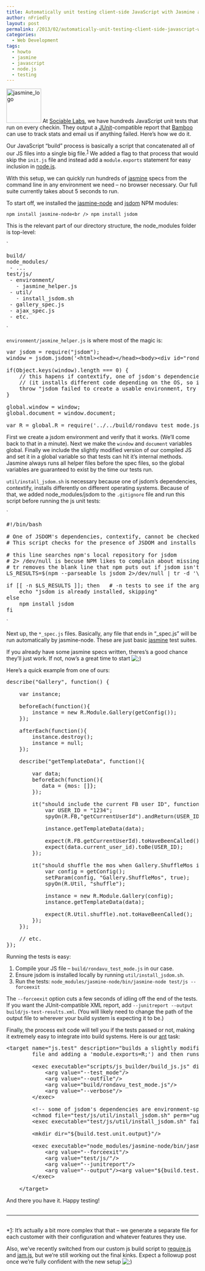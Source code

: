 ```yaml
---
title: Automatically unit testing client-side JavaScript with Jasmine and Node.js
author: nFriedly
layout: post
permalink: /2013/02/automatically-unit-testing-client-side-javascript-with-jasmine-and-node-js/
categories:
  - Web Development
tags:
  - howto
  - jasmine
  - javascript
  - node.js
  - testing
---
```

[<img src="http://nfriedly.com/techblog/wp-content/uploads/2013/02/jasmine_flower.png" alt="jasmine_logo" width="91" height="90" class="alignleft left size-full wp-image-478" />][1] At [Sociable Labs][2], we have hundreds JavaScript unit tests that run on every checkin. They output a [JUnit][3]-compatible report that [Bamboo][4] can use to track stats and email us if anything failed. Here&#8217;s how we do it.

<!--more-->

Our JavaScript &#8220;build&#8221; process is basically a script that concatenated all of our JS files into a single big file.<sup><a href="#note-1">[1]</a></sup> We added a flag to that process that would skip the `init.js` file and instead add a `module.exports` statement for easy inclusion in [node.js][5].

With this setup, we can quickly run hundreds of [jasmine][6] specs from the command line in any environment we need &#8211; no browser necessary. Our full suite currently takes about 5 seconds to run.

To start off, we installed the [jasmine-node][7] and [jsdom][8] NPM modules:

`npm install jasmine-node<br />
npm install jsdom`

This is the relevant part of our directory structure, the node_modules folder is top-level:

`
<pre>
build/
node_modules/
 - ...
test/js/
 - environment/
   - jasmine_helper.js
 - util/
   - install_jsdom.sh
 - gallery_spec.js
 - ajax_spec.js
 - etc.
</pre>
<p>`

`environment/jasmine_helper.js` is where most of the magic is:

<pre class="brush: jscript; title: ; notranslate" title="">var jsdom = require("jsdom");
window = jsdom.jsdom('&lt;html&gt;&lt;head&gt;&lt;/head&gt;&lt;body&gt;&lt;div id="rondavu_container"&gt;&lt;/div&gt;&lt;/body&gt;&lt;/html&gt;').createWindow();

if(Object.keys(window).length === 0) {
    // this hapens if contextify, one of jsdom's dependencies doesn't install correctly
    // (it installs different code depending on the OS, so it cannot get checked in.);
    throw "jsdom failed to create a usable environment, try uninstalling and reinstalling it";
}

global.window = window;
global.document = window.document;

var R = global.R = require('../../build/rondavu_test_mode.js');
</pre>

First we create a jsdom environment and verify that it works. (We&#8217;ll come back to that in a minute). Next we make the `window` and `document` variables global. Finally we include the slightly modified version of our compiled JS and set it in a global variable so that tests can hit it&#8217;s internal methods. Jasmine always runs all helper files before the spec files, so the global variables are guaranteed to exist by the time our tests run.

`util/install_jsdom.sh` is necessary because one of jsdom&#8217;s dependencies, contextify, installs differently on different operating systems. Because of that, we added node_modules/jsdom to the `.gitignore` file and run this script before running the js unit tests:

`
<pre>
#!/bin/bash

# One of JSDOM's dependencies, contextify, cannot be checked in because it installs differently depending on the OS.
# This script checks for the presence of JSDOM and installs it if it's missing

# this line searches npm's local repository for jsdom
# 2> /dev/null is becuse NPM likes to complain about missing readme files in third-party packages
# tr removes the blank line that npm puts out if jsdom isn't found
LS_RESULTS=$(npm --parseable ls jsdom 2>/dev/null | tr -d '\n\')

if [[ -n $LS_RESULTS ]]; then 	# -n tests to see if the argument is non empty
	echo "jsdom is already installed, skipping"
else
    npm install jsdom
fi
</pre>
<p>`

Next up, the `*_spec.js` files. Basically, any file that ends in &#8220;_spec.js&#8221; will be run automatically by jasmine-node. These are just basic [jasmine][6] test suites. 

If you already have some jasmine specs written, theres&#8217;s a good chance they&#8217;ll just work. If not, now&#8217;s a great time to start <img src='http://nfriedly.com/techblog/wp-includes/images/smilies/icon_wink.gif' alt=';)' class='wp-smiley' /> 

Here&#8217;s a quick example from one of ours:

<pre class="brush: jscript; title: ; notranslate" title="">describe("Gallery", function() {

    var instance;

    beforeEach(function(){
        instance = new R.Module.Gallery(getConfig());
    });

    afterEach(function(){
        instance.destroy();
        instance = null;
    });

    describe("getTemplateData", function(){

        var data;
        beforeEach(function(){
           data = {mos: []};
        });

        it("should include the current FB user ID", function(){
            var USER_ID = "1234";
            spyOn(R.FB,"getCurrentUserId").andReturn(USER_ID);

            instance.getTemplateData(data);

            expect(R.FB.getCurrentUserId).toHaveBeenCalled();
            expect(data.current_user_id).toBe(USER_ID);
        });

        it("should shuffle the mos when Gallery.ShuffleMos is true", function(){
            var config = getConfig();
            setParam(config, "Gallery.ShuffleMos", true);
            spyOn(R.Util, "shuffle");

            instance = new R.Module.Gallery(config);
            instance.getTemplateData(data);

            expect(R.Util.shuffle).not.toHaveBeenCalled();
        });
    });

    // etc.
});
</pre>

Running the tests is easy: 

1.  Compile your JS file &#8211; `build/rondavu_test_mode.js` in our case.
2.  Ensure jsdom is installed locally by running `util/install_jsdom.sh`.
3.  Run the tests: `node_modules/jasmine-node/bin/jasmine-node test/js --forceexit`

The `--forceexit` option cuts a few seconds of idling off the end of the tests. If you want the JUnit-compatible XML report, add `--junitreport --output build/js-test-results.xml`. (You will likely need to change the path of the output file to wherever your build system is expecting it to be.)

Finally, the process exit code will tell you if the tests passed or not, making it extremely easy to integrate into build systems. Here is our [ant][9] task:

<pre class="brush: xml; title: ; notranslate" title="">&lt;target name="js.test" description="builds a slightly modified version of our rondavu.js (skipping the init.js
        file and adding a 'module.exports=R;') and then runs all test/js/*_spec.js unit tests."&gt;

        &lt;exec executable="scripts/js_builder/build_js.js" dir="${basedir}" failonerror="true"&gt;
            &lt;arg value="--test_mode"/&gt;
            &lt;arg value="--outfile"/&gt;
            &lt;arg value="build/rondavu_test_mode.js"/&gt;
            &lt;arg value="--verbose"/&gt;
        &lt;/exec&gt;

        &lt;!-- some of jsdom's dependencies are environment-specific, so we'll install it here if it's not already present --&gt;
        &lt;chmod file="test/js/util/install_jsdom.sh" perm="ugo+rx"/&gt;
        &lt;exec executable="test/js/util/install_jsdom.sh" failonerror="true"/&gt;

        &lt;mkdir dir="${build.test.unit.output}"/&gt;

        &lt;exec executable="node_modules/jasmine-node/bin/jasmine-node" failonerror="true"&gt;
            &lt;arg value="--forceexit"/&gt;
            &lt;arg value="test/js/"/&gt;
            &lt;arg value="--junitreport"/&gt;
            &lt;arg value="--output"/&gt;&lt;arg value="${build.test.unit.output}/TEST-javascript-results.xml"/&gt;
        &lt;/exec&gt;

    &lt;/target&gt;
</pre>

And there you have it. Happy testing!

<hr style="margin: 30px 0;" />

*<a name="note-1">[1]:</a> It&#8217;s actually a bit more complex that that &#8211; we generate a separate file for each customer with their configuration and whatever features they use. </p> 
Also, we&#8217;ve recently switched from our custom js build script to [require.js][10] and [jam.js][11], but we&#8217;re still working out the final kinks. Expect a followup post once we&#8217;re fully confident with the new setup <img src='http://nfriedly.com/techblog/wp-includes/images/smilies/icon_wink.gif' alt=';)' class='wp-smiley' /> </i>

 [1]: automatically-unit-testing-client-side-javascript-with-jasmine-and-node-js
 [2]: http://sociablelabs.com
 [3]: http://www.junit.org/
 [4]: https://www.atlassian.com/software/bamboo/overview
 [5]: http://nodejs.org/
 [6]: http://pivotal.github.com/jasmine/
 [7]: https://npmjs.org/package/jasmine-node
 [8]: https://npmjs.org/package/jsdom
 [9]: https://ant.apache.org/
 [10]: http://requirejs.org/
 [11]: http://jamjs.org/